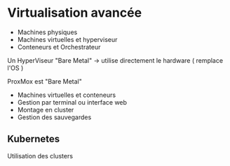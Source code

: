 # Virtualisation avancée

- Machines physiques
- Machines virtuelles et hyperviseur 
- Conteneurs et Orchestrateur 

Un HyperViseur "Bare Metal" -> utilise directement le hardware ( remplace l'OS ) 

ProxMox est "Bare Metal" 
- Machines virtuelles et conteneurs
- Gestion par terminal ou interface web 
- Montage en cluster
- Gestion des sauvegardes 


## Kubernetes 

Utilisation des clusters 
